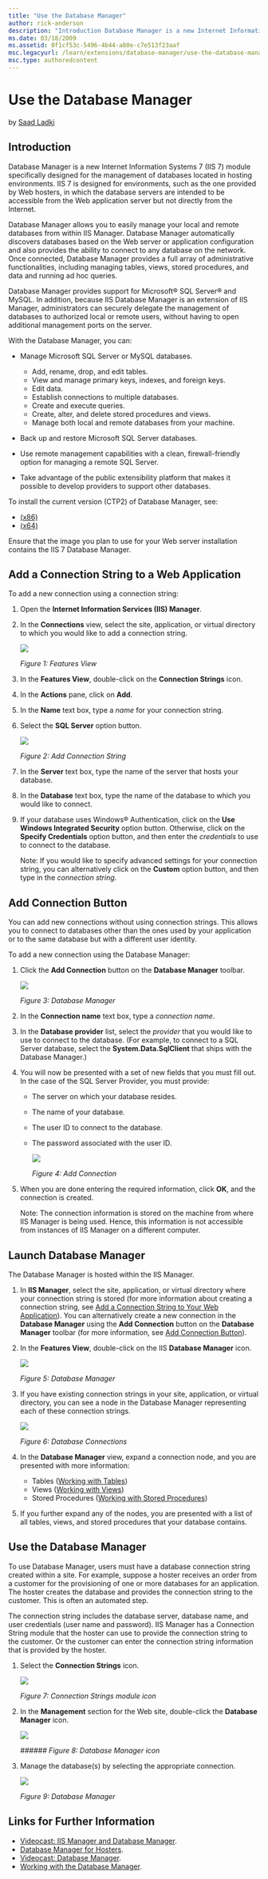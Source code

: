 ```yaml
---
title: "Use the Database Manager"
author: rick-anderson
description: "Introduction Database Manager is a new Internet Information Systems 7 (IIS 7) module specifically designed for the management of databases located in hosting..."
ms.date: 03/18/2009
ms.assetid: 0f1cf53c-5496-4b44-a80e-c7e513f23aaf
msc.legacyurl: /learn/extensions/database-manager/use-the-database-manager
msc.type: authoredcontent
---
```

Use the Database Manager
====================
by [Saad Ladki](https://twitter.com/saadladki)

## Introduction

Database Manager is a new Internet Information Systems 7 (IIS 7) module specifically designed for the management of databases located in hosting environments. IIS 7 is designed for environments, such as the one provided by Web hosters, in which the database servers are intended to be accessible from the Web application server but not directly from the Internet.

Database Manager allows you to easily manage your local and remote databases from within IIS Manager. Database Manager automatically discovers databases based on the Web server or application configuration and also provides the ability to connect to any database on the network. Once connected, Database Manager provides a full array of administrative functionalities, including managing tables, views, stored procedures, and data and running ad hoc queries.

Database Manager provides support for Microsoft® SQL Server® and MySQL. In addition, because IIS Database Manager is an extension of IIS Manager, administrators can securely delegate the management of databases to authorized local or remote users, without having to open additional management ports on the server.

With the Database Manager, you can:

- Manage Microsoft SQL Server or MySQL databases. 

    - Add, rename, drop, and edit tables.
    - View and manage primary keys, indexes, and foreign keys.
    - Edit data.
    - Establish connections to multiple databases.
    - Create and execute queries.
    - Create, alter, and delete stored procedures and views.
    - Manage both local and remote databases from your machine.
- Back up and restore Microsoft SQL Server databases.
- Use remote management capabilities with a clean, firewall-friendly option for managing a remote SQL Server.
- Take advantage of the public extensibility platform that makes it possible to develop providers to support other databases.

To install the current version (CTP2) of Database Manager, see:

- [(x86)](https://www.iis.net/downloads?tabid=34&i=1684&g=6)
- [(x64)](https://www.iis.net/downloads?tabid=34&i=1685&g=6)

Ensure that the image you plan to use for your Web server installation contains the IIS 7 Database Manager.

<a id="ConnString"></a>
## Add a Connection String to a Web Application

To add a new connection using a connection string:

1. Open the **Internet Information Services (IIS) Manager**.
2. In the **Connections** view, select the site, application, or virtual directory to which you would like to add a connection string.

    [![](use-the-database-manager/_static/image2.gif)](use-the-database-manager/_static/image1.gif)

    *Figure 1: Features View*
3. In the **Features View**, double-click on the **Connection Strings** icon.
4. In the **Actions** pane, click on **Add**.
5. In the **Name** text box, type a *name* for your connection string.
6. Select the **SQL Server** option button.

    [![](use-the-database-manager/_static/image4.gif)](use-the-database-manager/_static/image3.gif)

    *Figure 2: Add Connection String*
7. In the **Server** text box, type the name of the server that hosts your database.
8. In the **Database** text box, type the name of the database to which you would like to connect.
9. If your database uses Windows® Authentication, click on the **Use Windows Integrated Security** option button. Otherwise, click on the **Specify Credentials** option button, and then enter the *credentials* to use to connect to the database.

    Note: If you would like to specify advanced settings for your connection string, you can alternatively click on the **Custom** option button, and then type in the *connection string*.

<a id="AddConnButton"></a>
## Add Connection Button

You can add new connections without using connection strings. This allows you to connect to databases other than the ones used by your application or to the same database but with a different user identity.

To add a new connection using the Database Manager:

1. Click the **Add Connection** button on the **Database Manager** toolbar. 

    [![](use-the-database-manager/_static/image2.jpg)](use-the-database-manager/_static/image1.jpg)

    *Figure 3: Database Manager*
2. In the **Connection name** text box, type a *connection* *name*.
3. In the **Database provider** list, select the *provider* that you would like to use to connect to the database. (For example, to connect to a SQL Server database, select the **System.Data.SqlClient** that ships with the Database Manager.)
4. You will now be presented with a set of new fields that you must fill out. In the case of the SQL Server Provider, you must provide: 

    - The server on which your database resides.
    - The name of your database.
    - The user ID to connect to the database.
    - The password associated with the user ID.

        [![](use-the-database-manager/_static/image6.gif)](use-the-database-manager/_static/image5.gif)

        *Figure 4: Add Connection*
5. When you are done entering the required information, click **OK**, and the connection is created.

    Note: The connection information is stored on the machine from where IIS Manager is being used. Hence, this information is not accessible from instances of IIS Manager on a different computer.

## Launch Database Manager

The Database Manager is hosted within the IIS Manager.

1. In **IIS Manager**, select the site, application, or virtual directory where your connection string is stored (for more information about creating a connection string, see [Add a Connection String to Your Web Application](#ConnString)). You can alternatively create a new connection in the **Database Manager** using the **Add Connection** button on the **Database Manager** toolbar (for more information, see [Add Connection Button](#AddConnButton)).
2. In the **Features View**, double-click on the IIS **Database Manager** icon. 

    [![](use-the-database-manager/_static/image4.jpg)](use-the-database-manager/_static/image3.jpg)

    *Figure 5: Database Manager*
3. If you have existing connection strings in your site, application, or virtual directory, you can see a node in the Database Manager representing each of these connection strings. 

    [![](use-the-database-manager/_static/image6.jpg)](use-the-database-manager/_static/image5.jpg)

    *Figure 6: Database Connections*
4. In the **Database Manager** view, expand a connection node, and you are presented with more information: 

    - Tables ([Working with Tables](https://go.microsoft.com/fwlink/?LinkId=145669))
    - Views ([Working with Views](https://go.microsoft.com/fwlink/?LinkId=145670))
    - Stored Procedures ([Working with Stored Procedures](https://go.microsoft.com/fwlink/?LinkId=145672))
5. If you further expand any of the nodes, you are presented with a list of all tables, views, and stored procedures that your database contains.

## Use the Database Manager

To use Database Manager, users must have a database connection string created within a site. For example, suppose a hoster receives an order from a customer for the provisioning of one or more databases for an application. The hoster creates the database and provides the connection string to the customer. This is often an automated step.

The connection string includes the database server, database name, and user credentials (user name and password). IIS Manager has a Connection String module that the hoster can use to provide the connection string to the customer. Or the customer can enter the connection string information that is provided by the hoster.

1. Select the **Connection Strings** icon.

    [![](use-the-database-manager/_static/image8.jpg)](use-the-database-manager/_static/image7.jpg)

    *Figure 7: Connection Strings module icon*
2. In the **Management** section for the Web site, double-click the **Database Manager** icon.

    [![](use-the-database-manager/_static/image10.jpg)](use-the-database-manager/_static/image9.jpg)

    *###### Figure 8: Database Manager icon*
3. Manage the database(s) by selecting the appropriate connection. 

    [![](use-the-database-manager/_static/image12.jpg)](use-the-database-manager/_static/image11.jpg)

    *Figure 9: Database Manager*

## Links for Further Information

- [Videocast: IIS Manager and Database Manager](https://blogs.msdn.com/carlosag/archive/2008/07/07/IIS70RemoteAdministrationAndDatabaseManagerVideo.aspx).
- [Database Manager for Hosters](../../web-hosting/web-server-for-shared-hosting/database-manager-for-hosters.md).
- [Videocast: Database Manager](https://www.iis.net/downloads/microsoft/database-manager).
- [Working with the Database Manager](index.md).